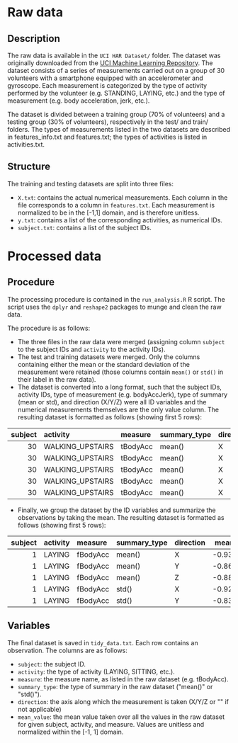 Raw data
========

Description
-----------

The raw data is available in the `UCI HAR Dataset/` folder. The dataset
was originally downloaded from the [UCI Machine Learning
Repository](http://archive.ics.uci.edu/ml/datasets/Human+Activity+Recognition+Using+Smartphones).
The dataset consists of a series of measurements carried out on a group
of 30 volunteers with a smartphone equipped with an accelerometer and
gyroscope. Each measurement is categorized by the type of activity
performed by the volunteer (e.g. STANDING, LAYING, etc.) and the type of
measurement (e.g. body acceleration, jerk, etc.).

The dataset is divided between a training group (70% of volunteers) and
a testing group (30% of volunteers), respectively in the test/ and
train/ folders. The types of measurements listed in the two datasets are
described in features\_info.txt and features.txt; the types of
activities is listed in activities.txt.

Structure
---------

The training and testing datasets are split into three files:

-   `X.txt`: contains the actual numerical measurements. Each column in
    the file corresponds to a column in `features.txt`. Each measurement
    is normalized to be in the [-1,1] domain, and is therefore unitless.
-   `y.txt`: contains a list of the corresponding activities, as
    numerical IDs.
-   `subject.txt`: contains a list of the subject IDs.

Processed data
==============

Procedure
---------

The processing procedure is contained in the `run_analysis.R` R script.
The script uses the `dplyr` and `reshape2` packages to munge and clean
the raw data.

The procedure is as follows:

-   The three files in the raw data were merged (assigning column
    `subject` to the subject IDs and `activity` to the activity IDs).
-   The test and training datasets were merged. Only the columns
    containing either the mean or the standard deviation of the
    measurement were retained (those columns contain `mean()` or `std()`
    in their label in the raw data).
-   The dataset is converted into a long format, such that the subject
    IDs, activity IDs, type of measurement (e.g. bodyAccJerk), type of
    summary (mean or std), and direction (X/Y/Z) were all ID variables
    and the numerical measurements themselves are the only value column.
    The resulting dataset is formatted as follows (showing first 5
    rows):

<table>
<thead>
<tr class="header">
<th align="right">subject</th>
<th align="left">activity</th>
<th align="left">measure</th>
<th align="left">summary_type</th>
<th align="left">direction</th>
<th align="right">value</th>
</tr>
</thead>
<tbody>
<tr class="odd">
<td align="right">30</td>
<td align="left">WALKING_UPSTAIRS</td>
<td align="left">tBodyAcc</td>
<td align="left">mean()</td>
<td align="left">X</td>
<td align="right">0.3515035</td>
</tr>
<tr class="even">
<td align="right">30</td>
<td align="left">WALKING_UPSTAIRS</td>
<td align="left">tBodyAcc</td>
<td align="left">mean()</td>
<td align="left">X</td>
<td align="right">0.2996653</td>
</tr>
<tr class="odd">
<td align="right">30</td>
<td align="left">WALKING_UPSTAIRS</td>
<td align="left">tBodyAcc</td>
<td align="left">mean()</td>
<td align="left">X</td>
<td align="right">0.2078607</td>
</tr>
<tr class="even">
<td align="right">30</td>
<td align="left">WALKING_UPSTAIRS</td>
<td align="left">tBodyAcc</td>
<td align="left">mean()</td>
<td align="left">X</td>
<td align="right">0.2942302</td>
</tr>
<tr class="odd">
<td align="right">30</td>
<td align="left">WALKING_UPSTAIRS</td>
<td align="left">tBodyAcc</td>
<td align="left">mean()</td>
<td align="left">X</td>
<td align="right">0.2761366</td>
</tr>
</tbody>
</table>

-   Finally, we group the dataset by the ID variables and summarize the
    observations by taking the mean. The resulting dataset is formatted
    as follows (showing first 5 rows):

<table>
<thead>
<tr class="header">
<th align="right">subject</th>
<th align="left">activity</th>
<th align="left">measure</th>
<th align="left">summary_type</th>
<th align="left">direction</th>
<th align="right">mean_value</th>
</tr>
</thead>
<tbody>
<tr class="odd">
<td align="right">1</td>
<td align="left">LAYING</td>
<td align="left">fBodyAcc</td>
<td align="left">mean()</td>
<td align="left">X</td>
<td align="right">-0.9390991</td>
</tr>
<tr class="even">
<td align="right">1</td>
<td align="left">LAYING</td>
<td align="left">fBodyAcc</td>
<td align="left">mean()</td>
<td align="left">Y</td>
<td align="right">-0.8670652</td>
</tr>
<tr class="odd">
<td align="right">1</td>
<td align="left">LAYING</td>
<td align="left">fBodyAcc</td>
<td align="left">mean()</td>
<td align="left">Z</td>
<td align="right">-0.8826669</td>
</tr>
<tr class="even">
<td align="right">1</td>
<td align="left">LAYING</td>
<td align="left">fBodyAcc</td>
<td align="left">std()</td>
<td align="left">X</td>
<td align="right">-0.9244374</td>
</tr>
<tr class="odd">
<td align="right">1</td>
<td align="left">LAYING</td>
<td align="left">fBodyAcc</td>
<td align="left">std()</td>
<td align="left">Y</td>
<td align="right">-0.8336256</td>
</tr>
</tbody>
</table>

Variables
---------

The final dataset is saved in `tidy_data.txt`. Each row contains an
observation. The columns are as follows:

-   `subject`: the subject ID.
-   `activity`: the type of activity (LAYING, SITTING, etc.).
-   `measure`: the measure name, as listed in the raw dataset (e.g.
    tBodyAcc).
-   `summary_type`: the type of summary in the raw dataset ("mean()" or
    "std()").
-   `direction`: the axis along which the measurement is taken (X/Y/Z or
    "" if not applicable)
-   `mean_value`: the mean value taken over all the values in the raw
    dataset for given subject, activity, and measure. Values are
    unitless and normalized within the [-1, 1] domain.
